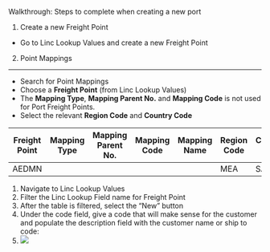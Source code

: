 Walkthrough: Steps to complete when creating a new port

1. Create a new Freight Point

* Go to Linc Lookup Values and create a new Freight Point

2. Point Mappings
-----------------

* Search for Point Mappings
* Choose a **Freight Point** (from Linc Lookup Values)
* The **Mapping Type**, **Mapping Parent No.** and **Mapping Code** is not used for Port Freight Points.
* Select the relevant **Region Code** and **Country Code**

  




| **Freight Point** | Mapping Type | Mapping Parent No. | Mapping Code | Mapping Name | **Region Code** | **Country Code** | Consignee No. | Notify Party No. |
| --- | --- | --- | --- | --- | --- | --- | --- | --- |
| AEDMN |  |  |  |  | MEA | SA |  |  |

  
1. Navigate to Linc Lookup Values
2. Filter the Linc Lookup Field name for Freight Point
3. After the table is filtered, select the “New” button
4. Under the code field, give a code that will make sense for the customer and populate the description field with the customer name or ship to code:
5. ![](https://s3.amazonaws.com/cdn.freshdesk.com/data/helpdesk/attachments/production/8131426614/original/VbJ2oo0dHF2VQ7VATIWeCZSZFrGte55kxg.png?1718787575)


